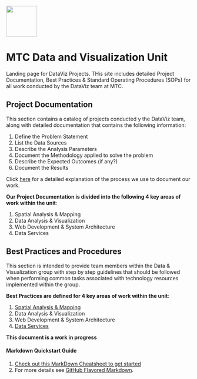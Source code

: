 
<a href="url"><img src="http://gis.mtc.ca.gov/mtcimages/mtcgisLogo.png" align="top" height="84" width="84" ></a>  

# MTC Data and Visualization Unit
Landing page for DataViz Projects.  THis site includes detailed Project Documentation, Best Practices & Standard Operating Procedures (SOPs) for all work conducted by the DataViz team at MTC.

## Project Documentation
This section contains a catalog of projects conducted y the DataViz team, along with detailed documentation that contains the following information:

1. Define the Problem Statement
2. List the Data Sources
3. Describe the Analysis Parameters
4. Document the Methodology applied to solve the problem
5. Describe the Expected Outcomes (if any?)
6. Document the Results

Click [here](https://github.com/BayAreaMetro/dv-project-templates#documentation) for a detailed explanation of the process we use to document our work.

**Our Project Documentation is divided into the following 4 key areas of work within the unit**:
1. Spatial Analysis & Mapping
2. Data Analysis & Visualization
3. Web Development & System Architecture
4. Data Services

## Best Practices and Procedures
This section is intended to provide team members within the Data & Visualization group with step by step guidelines that should be followed when performing common tasks associated with technology resources implemented within the group.   

**Best Practices are defined for 4 key areas of work within the unit**:  
1. [Spatial Analysis & Mapping](https://bayareametro.github.io/DataVizSOP/SpatialAnalysisMapping/)
2. Data Analysis & Visualization
3. Web Development & System Architecture
4. [Data Services](https://bayareametro.github.io/DataServices/)  

**This document is a work in progress**

#### Markdown Quickstart Guide
1. [Check out this MarkDown Cheatsheet to get started](https://github.com/adam-p/markdown-here/wiki/Markdown-Cheatsheet)  
2. For more details see [GitHub Flavored Markdown](https://guides.github.com/features/mastering-markdown/).
